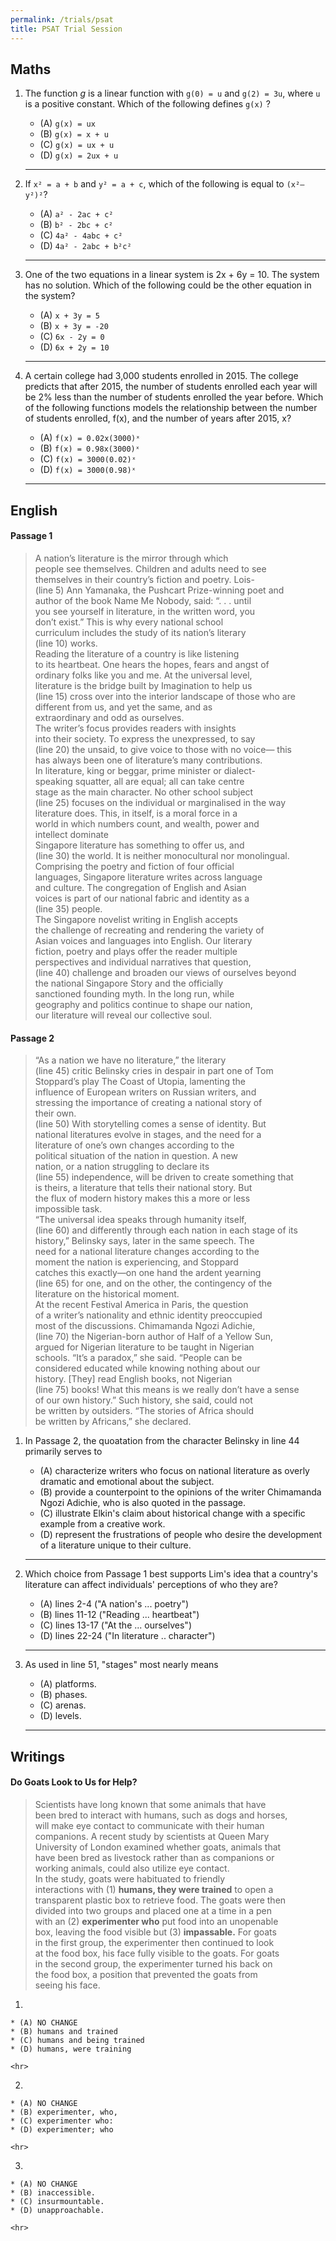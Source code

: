 ```yaml
---
permalink: /trials/psat
title: PSAT Trial Session
---
```


<style>
    .e-content {
        font-size: 16px;
    }
</style>

## Maths

1. The function *g* is a linear function with `g(0) = u` and `g(2) = 3u`, where `u` is a positive constant. Which of the following defines `g(x)` ?

    * (A) `g(x) = ux`
    * (B) `g(x) = x + u`
    * (C) `g(x) = ux + u`
    * (D) `g(x) = 2ux + u`

    <hr>

2. If  `x² = a + b` and `y² = a + c`, which of the following is equal to `(x²–y²)²`?

    * (A) `a² - 2ac + c²`
    * (B) `b² - 2bc + c²`
    * (C) `4a² - 4abc + c²`
    * (D) `4a² - 2abc + b²c²`

    <hr>

3. One of the two equations in a linear system is 2x + 6y = 10. The system has no solution. Which of the following could be the other equation in the system?

    * (A) `x + 3y = 5`
    * (B) `x + 3y = -20`
    * (C) `6x - 2y = 0`
    * (D) `6x + 2y = 10`

    <hr>

4. A certain college had 3,000 students enrolled in 2015. The college predicts that after 2015, the
number of students enrolled each year will be 2% less than the number of students enrolled the year
before. Which of the following functions models the relationship between the number of students enrolled, f(x), and the number of years after 2015, x? 

    * (A) `f(x) = 0.02x(3000)ˣ`
    * (B) `f(x) = 0.98x(3000)ˣ`
    * (C) `f(x) = 3000(0.02)ˣ`
    * (D) `f(x) = 3000(0.98)ˣ`

    <hr>

## English

#### Passage 1

>  A nation’s literature is the mirror through which  
> people see themselves. Children and adults need to see  
> themselves in their country’s fiction and poetry. Lois-  
> (line 5) Ann Yamanaka, the Pushcart Prize-winning poet and  
> author of the book Name Me Nobody, said: “. . . until  
> you see yourself in literature, in the written word, you  
> don’t exist.” This is why every national school  
> curriculum includes the study of its nation’s literary  
> (line 10) works.  
>   Reading the literature of a country is like listening  
> to its heartbeat. One hears the hopes, fears and angst of  
> ordinary folks like you and me. At the universal level,  
> literature is the bridge built by Imagination to help us  
> (line 15) cross over into the interior landscape of those who are  
> different from us, and yet the same, and as  
> extraordinary and odd as ourselves.  
>   The writer’s focus provides readers with insights  
> into their society. To express the unexpressed, to say  
> (line 20) the unsaid, to give voice to those with no voice— this  
> has always been one of literature’s many contributions.  
> In literature, king or beggar, prime minister or dialect-  
> speaking squatter, all are equal; all can take centre  
> stage as the main character. No other school subject  
> (line 25) focuses on the individual or marginalised in the way  
> literature does. This, in itself, is a moral force in a  
> world in which numbers count, and wealth, power and  
> intellect dominate  
>   Singapore literature has something to offer us, and  
> (line 30) the world. It is neither monocultural nor monolingual.  
> Comprising the poetry and fiction of four official  
> languages, Singapore literature writes across language  
> and culture. The congregation of English and Asian  
> voices is part of our national fabric and identity as a  
> (line 35) people.  
>   The Singapore novelist writing in English accepts  
> the challenge of recreating and rendering the variety of  
> Asian voices and languages into English. Our literary  
> fiction, poetry and plays offer the reader multiple  
> perspectives and individual narratives that question,  
> (line 40) challenge and broaden our views of ourselves beyond  
> the national Singapore Story and the officially  
> sanctioned founding myth. In the long run, while  
> geography and politics continue to shape our nation,  
> our literature will reveal our collective soul.  

#### Passage 2

>  “As a nation we have no literature,” the literary  
> (line 45) critic Belinsky cries in despair in part one of Tom  
> Stoppard’s play The Coast of Utopia, lamenting the  
> influence of European writers on Russian writers, and  
> stressing the importance of creating a national story of  
> their own.  
>  (line 50) With storytelling comes a sense of identity. But  
> national literatures evolve in stages, and the need for a  
> literature of one’s own changes according to the  
> political situation of the nation in question. A new  
> nation, or a nation struggling to declare its  
> (line 55) independence, will be driven to create something that  
> is theirs, a literature that tells their national story. But  
> the flux of modern history makes this a more or less  
> impossible task.   
>  “The universal idea speaks through humanity itself,  
> (line 60) and differently through each nation in each stage of its  
> history,” Belinsky says, later in the same speech. The  
> need for a national literature changes according to the  
> moment the nation is experiencing, and Stoppard  
> catches this exactly—on one hand the ardent yearning   
> (line 65) for one, and on the other, the contingency of the  
> literature on the historical moment.  
>  At the recent Festival America in Paris, the question  
> of a writer’s nationality and ethnic identity preoccupied  
> most of the discussions. Chimamanda Ngozi Adichie,  
> (line 70) the Nigerian-born author of Half of a Yellow Sun,  
> argued for Nigerian literature to be taught in Nigerian  
> schools. “It’s a paradox,” she said. “People can be  
> considered educated while knowing nothing about our  
> history. \[They\] read English books, not Nigerian  
> (line 75) books! What this means is we really don’t have a sense  
> of our own history.” Such history, she said, could not  
> be written by outsiders. “The stories of Africa should  
> be written by Africans,” she declared.  

1. In Passage 2, the quoatation from the character Belinsky in line 44 primarily serves to

    * (A) characterize writers who focus on national literature as overly dramatic and emotional about the subject.
    * (B) provide a counterpoint to the opinions of the writer Chimamanda Ngozi Adichie, who is also quoted in the passage.
    * (C) illustrate Elkin's claim about historical change with a specific example from a creative work.
    * (D) represent the frustrations of people who desire the development of a literature unique to their culture.

    <hr>

2. Which choice from Passage 1 best supports Lim's idea that a country's literature can affect individuals' perceptions of who they are?

    * (A) lines 2-4 ("A nation's ... poetry")
    * (B) lines 11-12 ("Reading ... heartbeat")
    * (C) lines 13-17 ("At the ... ourselves")
    * (D) lines 22-24 ("In literature .. character")

    <hr>

3. As used in line 51, "stages" most nearly means

    * (A) platforms.
    * (B) phases.
    * (C) arenas.
    * (D) levels.

    <hr>

## Writings

#### Do Goats Look to Us for Help?

>   Scientists have long known that some animals that have  
> been bred to interact with humans, such as dogs and horses,  
> will make eye contact to communicate with their human  
> companions. A recent study by scientists at Queen Mary  
> University of London examined whether goats, animals that  
> have been bred as livestock rather than as companions or  
> working animals, could also utilize eye contact.  
> In the study, goats were habituated to friendly   
> interactions with (1) **humans, they were trained** to open a  
> transparent plastic box to retrieve food. The goats were then  
> divided into two groups and placed one at a time in a pen  
> with an (2) **experimenter who** put food into an unopenable  
> box, leaving the food visible but (3) **impassable.** For goats  
> in the first group, the experimenter then continued to look  
> at the food box, his face fully visible to the goats. For goats  
> in the second group, the experimenter turned his back on  
> the food box, a position that prevented the goats from  
> seeing his face.  

1. 

    * (A) NO CHANGE
    * (B) humans and trained
    * (C) humans and being trained
    * (D) humans, were training

    <hr>

2. 

    * (A) NO CHANGE
    * (B) experimenter, who,
    * (C) experimenter who:
    * (D) experimenter; who

    <hr>

3. 

    * (A) NO CHANGE
    * (B) inaccessible.
    * (C) insurmountable.
    * (D) unapproachable.

    <hr>